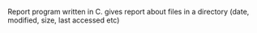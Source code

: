 Report program written in C. gives report about files in a directory (date, modified, size, last accessed etc)
